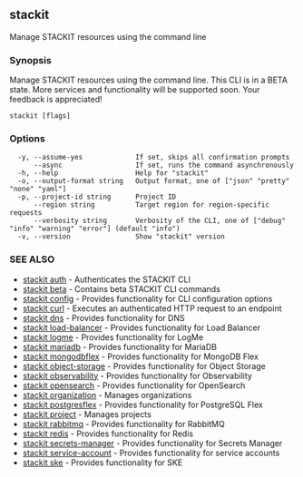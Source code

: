 ## stackit

Manage STACKIT resources using the command line

### Synopsis

Manage STACKIT resources using the command line.
This CLI is in a BETA state.
More services and functionality will be supported soon. Your feedback is appreciated!

```
stackit [flags]
```

### Options

```
  -y, --assume-yes             If set, skips all confirmation prompts
      --async                  If set, runs the command asynchronously
  -h, --help                   Help for "stackit"
  -o, --output-format string   Output format, one of ["json" "pretty" "none" "yaml"]
  -p, --project-id string      Project ID
      --region string          Target region for region-specific requests
      --verbosity string       Verbosity of the CLI, one of ["debug" "info" "warning" "error"] (default "info")
  -v, --version                Show "stackit" version
```

### SEE ALSO

* [stackit auth](./stackit_auth.md)	 - Authenticates the STACKIT CLI
* [stackit beta](./stackit_beta.md)	 - Contains beta STACKIT CLI commands
* [stackit config](./stackit_config.md)	 - Provides functionality for CLI configuration options
* [stackit curl](./stackit_curl.md)	 - Executes an authenticated HTTP request to an endpoint
* [stackit dns](./stackit_dns.md)	 - Provides functionality for DNS
* [stackit load-balancer](./stackit_load-balancer.md)	 - Provides functionality for Load Balancer
* [stackit logme](./stackit_logme.md)	 - Provides functionality for LogMe
* [stackit mariadb](./stackit_mariadb.md)	 - Provides functionality for MariaDB
* [stackit mongodbflex](./stackit_mongodbflex.md)	 - Provides functionality for MongoDB Flex
* [stackit object-storage](./stackit_object-storage.md)	 - Provides functionality for Object Storage
* [stackit observability](./stackit_observability.md)	 - Provides functionality for Observability
* [stackit opensearch](./stackit_opensearch.md)	 - Provides functionality for OpenSearch
* [stackit organization](./stackit_organization.md)	 - Manages organizations
* [stackit postgresflex](./stackit_postgresflex.md)	 - Provides functionality for PostgreSQL Flex
* [stackit project](./stackit_project.md)	 - Manages projects
* [stackit rabbitmq](./stackit_rabbitmq.md)	 - Provides functionality for RabbitMQ
* [stackit redis](./stackit_redis.md)	 - Provides functionality for Redis
* [stackit secrets-manager](./stackit_secrets-manager.md)	 - Provides functionality for Secrets Manager
* [stackit service-account](./stackit_service-account.md)	 - Provides functionality for service accounts
* [stackit ske](./stackit_ske.md)	 - Provides functionality for SKE

